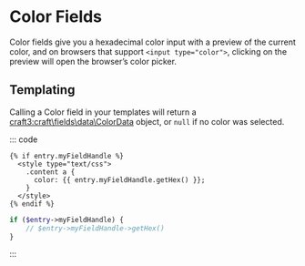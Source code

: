 # Color Fields

Color fields give you a hexadecimal color input with a preview of the current color, and on browsers that support `<input type="color">`, clicking on the preview will open the browser’s color picker.

## Templating

Calling a Color field in your templates will return a <craft3:craft\fields\data\ColorData> object, or `null` if no color was selected.

::: code
```twig
{% if entry.myFieldHandle %}
  <style type="text/css">
    .content a {
      color: {{ entry.myFieldHandle.getHex() }};
    }
  </style>
{% endif %}
```
```php
if ($entry->myFieldHandle) {
    // $entry->myFieldHandle->getHex()
}
```
:::